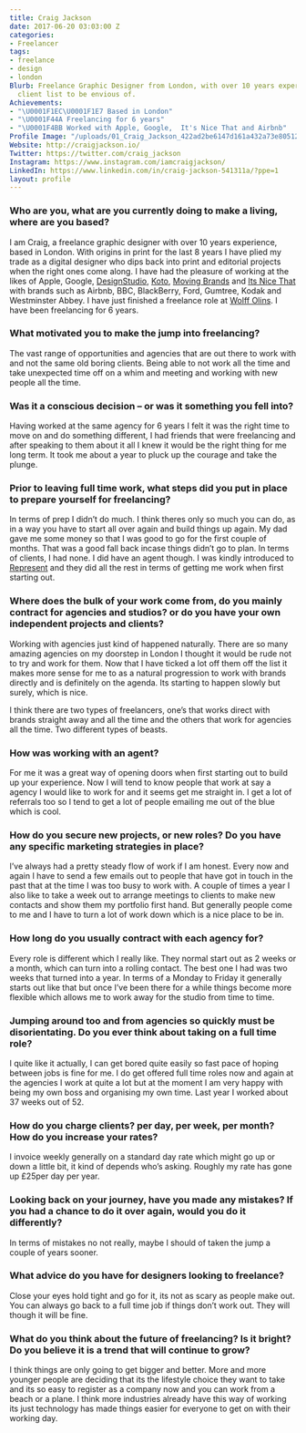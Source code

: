 ```yaml
---
title: Craig Jackson
date: 2017-06-20 03:03:00 Z
categories:
- Freelancer
tags:
- freelance
- design
- london
Blurb: Freelance Graphic Designer from London, with over 10 years experience and a
  client list to be envious of.
Achievements:
- "\U0001F1EC\U0001F1E7 Based in London"
- "\U0001F44A Freelancing for 6 years"
- "\U0001F4BB Worked with Apple, Google,  It's Nice That and Airbnb"
Profile Image: "/uploads/01_Craig_Jackson_422ad2be6147d161a432a73e80512adf.jpg"
Website: http://craigjackson.io/
Twitter: https://twitter.com/craig_jackson
Instagram: https://www.instagram.com/iamcraigjackson/
LinkedIn: https://www.linkedin.com/in/craig-jackson-541311a/?ppe=1
layout: profile
---
```


### Who are you, what are you currently doing to make a living, where are you based?

I am Craig, a freelance graphic designer with over 10 years experience, based in London. With origins in print for the last 8 years I have plied my trade as a digital designer who dips back into print and editorial projects when the right ones come along. I have had the pleasure of working at the likes of Apple, Google, [DesignStudio](https://www.wearedesignstudio.com/), [Koto](https://www.studiokoto.co/), [Moving Brands](http://www.movingbrands.com/) and [Its Nice That](http://www.itsnicethat.com/) with brands such as Airbnb, BBC, BlackBerry, Ford, Gumtree, Kodak and Westminster Abbey. I have just finished a freelance role at [Wolff Olins](http://www.wolffolins.com/). I have been freelancing for 6 years.

### What motivated you to make the jump into freelancing?

The vast range of opportunities and agencies that are out there to work with and not the same old boring clients. Being able to not work all the time and take unexpected time off on a whim and meeting and working with new people all the time.

### Was it a conscious decision – or was it something you fell into?

Having worked at the same agency for 6 years I felt it was the right time to move on and do something different, I had friends that were freelancing and after speaking to them about it all I knew it would be the right thing for me long term. It took me about a year to pluck up the courage and take the plunge.

### Prior to leaving full time work, what steps did you put in place to prepare yourself for freelancing?

In terms of prep I didn’t do much. I think theres only so much you can do, as in a way you have to start all over again and build things up again. My dad gave me some money so that I was good to go for the first couple of months. That was a good fall back incase things didn’t go to plan. In terms of clients, I had none. I did have an agent though. I was kindly introduced to [Represent](http://www.represent.uk.com/) and they did all the rest in terms of getting me work when first starting out.

### Where does the bulk of your work come from, do you mainly contract for agencies and studios? or do you have your own independent projects and clients?

Working with agencies just kind of happened naturally. There are so many amazing agencies on my doorstep in London I thought it would be rude not to try and work for them. Now that I have ticked a lot off them off the list it makes more sense for me to as a natural progression to work with brands directly and is definitely on the agenda. Its starting to happen slowly but surely, which is nice. 

I think there are two types of freelancers, one’s that works direct with brands straight away and all the time and the others that work for agencies all the time. Two different types of beasts.

### How was working with an agent? 

For me it was a great way of opening doors when first starting out to build up your experience. Now I will tend to know people that work at say a agency I would like to work for and it seems get me straight in. I get a lot of referrals too so I tend to get a lot of people emailing me out of the blue which is cool.

### How do you secure new projects, or new roles? Do you have any specific marketing strategies in place?

I’ve always had a pretty steady flow of work if I am honest. Every now and again I have to send a few emails out to people that have got in touch in the past that at the time I was too busy to work with. A couple of times a year I also like to take a week out to arrange meetings to clients to make new contacts and show them my portfolio first hand. But generally people come to me and I have to turn a lot of work down which is a nice place to be in.

### How long do you usually contract with each agency for?

Every role is different which I really like. They normal start out as 2 weeks or a month, which can turn into a rolling contact. The best one I had was two weeks that turned into a year. In terms of a Monday to Friday it generally starts out like that but once I’ve been there for a while things become more flexible which allows me to work away for the studio from time to time.

### Jumping around too and from agencies so quickly must be disorientating. Do you ever think about taking on a full time role? 

I quite like it actually, I can get bored quite easily so fast pace of hoping between jobs is fine for me. I do get offered full time roles now and again at the agencies I work at quite a lot but at the moment I am very happy with being my own boss and organising my own time. Last year I worked about 37 weeks out of 52.

### How do you charge clients? per day, per week, per month? How do you increase your rates?

I invoice weekly generally on a standard day rate which might go up or down a little bit, it kind of depends who’s asking. Roughly my rate has gone up £25per day per year.

### Looking back on your journey, have you made any mistakes? If you had a chance to do it over again, would you do it differently?

In terms of mistakes no not really, maybe I should of taken the jump a couple of years sooner.

### What advice do you have for designers looking to freelance?

Close your eyes hold tight and go for it, its not as scary as people make out. You can always go back to a full time job if things don’t work out. They will though it will be fine.

### What do you think about the future of freelancing? Is it bright? Do you believe it is a trend that will continue to grow?

I think things are only going to get bigger and better. More and more younger people are deciding that its the lifestyle choice they want to take and its so easy to register as a company now and you can work from a beach or a plane. I think more industries already have this way of working its just technology has made things easier for everyone to get on with their working day.
